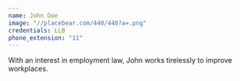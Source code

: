 ```yaml
---
name: John Doe
image: "//placebear.com/440/440?a=.png"
credentials: LLB
phone_extension: "11"
---
```


With an interest in employment law, John works tirelessly to improve workplaces.